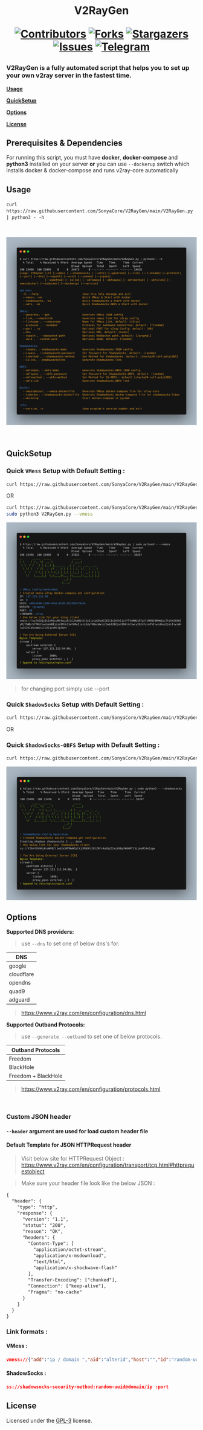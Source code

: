 <h1 align="center"> V2RayGen

[![Contributors][contributors-shield]][contributors-url]
[![Forks][forks-shield]][forks-url]
[![Stargazers][stars-shield]][stars-url]
[![Issues][issues-shield]][issues-url]
[![Telegram][telegram-shield]][telegram-url]
</h1>

<h3>
V2RayGen is a fully automated script that helps you to set up your own v2ray server in the fastest time.

</h3>

  [**Usage**](#usage)
  
  [**QuickSetup**](#quicksetup)
  
  [**Options**](#options)
  
  [**License**](#license)

## **Prerequisites & Dependencies**
For running this script, you must have **docker**, **docker-compose** and **python3** installed on your server **or** you can use `--dockerup` switch which installs docker & docker-compose and runs v2ray-core automatically

## **Usage**

`curl https://raw.githubusercontent.com/SonyaCore/V2RayGen/main/V2RayGen.py | python3 - -h`

<br>

![Sample](contents/content1.png)

<br>


## QuickSetup

### **Quick `VMess` Setup with Default Setting** :

```bash
curl https://raw.githubusercontent.com/SonyaCore/V2RayGen/main/V2RayGen.py | sudo python3 - --vmess
```
OR

```bash
curl https://raw.githubusercontent.com/SonyaCore/V2RayGen/main/V2RayGen.py --output V2RayGen.py
sudo python3 V2RayGen.py --vmess
```

![Sample](contents/content3.png)

> for changing port simply use --port <int>

### **Quick `ShadowSocks` Setup with Default Setting** :

```bash
curl https://raw.githubusercontent.com/SonyaCore/V2RayGen/main/V2RayGen.py | sudo python3 - --shadowsocks
```
OR 
### **Quick `ShadowSocks-OBFS` Setup with Default Setting** :
```bash
curl https://raw.githubusercontent.com/SonyaCore/V2RayGen/main/V2RayGen.py | sudo python3 - --obfs
```

![Sample](contents/content4.png)


## **Options**

**Supported DNS providers:**
> use `--dns` to set one of below dns's for.

|DNS                |
|-------------------|
|google             |
|cloudflare         |
|opendns            |
|quad9              |
|adguard            |

> https://www.v2ray.com/en/configuration/dns.html


**Supported Outband Protocols:**
> use `--generate --outband` to set one of below protocols.

|Outband  Protocols |
|-------------------|
|Freedom|           |
|BlackHole          |
|Freedom + BlackHole|

> https://www.v2ray.com/en/configuration/protocols.html

 <br>

### **Custom JSON header**

#### `--header` argument are used for load custom header file 

#### **Default Template for JSON HTTPRequest header**

> Visit below site for HTTPRequest Object :
 https://www.v2ray.com/en/configuration/transport/tcp.html#httprequestobject

> Make sure your header file look like the below JSON :
```
{
  "header": {
    "type": "http",
    "response": {
      "version": "1.1",
      "status": "200",
      "reason": "OK",
      "headers": {
        "Content-Type": [
          "application/octet-stream",
          "application/x-msdownload",
          "text/html",
          "application/x-shockwave-flash"
        ],
        "Transfer-Encoding": ["chunked"],
        "Connection": ["keep-alive"],
        "Pragma": "no-cache"
      }
    }
  }
}
```
### Link formats : 
#### VMess :
```json
vmess://{"add":"ip / domain ","aid":"alterid","host":"","id":"random-uuid","net":"ws","path":"websocket-path","port":"80","ps":"linkname","tls":"","type":"none","v":"2" }
```
#### ShadowSocks :
```json
ss://shadowsocks-security-method:random-uuid@domain/ip :port
```

## License
Licensed under the [GPL-3][LICENSE] license.

<!-- MARKDOWN LINKS & IMAGES -->
<!-- https://www.markdownguide.org/basic-syntax/#reference-style-links -->

[contributors-shield]: https://img.shields.io/github/contributors/SonyaCore/V2RayGen?style=flat
[contributors-url]: https://github.com/SonyaCore/V2RayGen/graphs/contributors
[forks-shield]: https://img.shields.io/github/forks/SonyaCore/V2RayGen?style=flat
[forks-url]: https://github.com/SonyaCore/V2RayGen/network/members
[stars-shield]: https://img.shields.io/github/stars/SonyaCore/V2RayGen?style=flat
[stars-url]: https://github.com/SonyaCore/V2RayGen/stargazers
[issues-shield]: https://img.shields.io/github/issues/SonyaCore/V2RayGen?style=flat
[issues-url]: https://github.com/SonyaCore/V2RayGen/issues
[telegram-shield]: https://img.shields.io/badge/Telegram-blue.svg?style=flat&logo=telegram
[telegram-url]: https://t.me/ReiNotes
[LICENSE]: LICENCE
